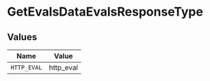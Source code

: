 # GetEvalsDataEvalsResponseType


## Values

| Name        | Value       |
| ----------- | ----------- |
| `HTTP_EVAL` | http_eval   |